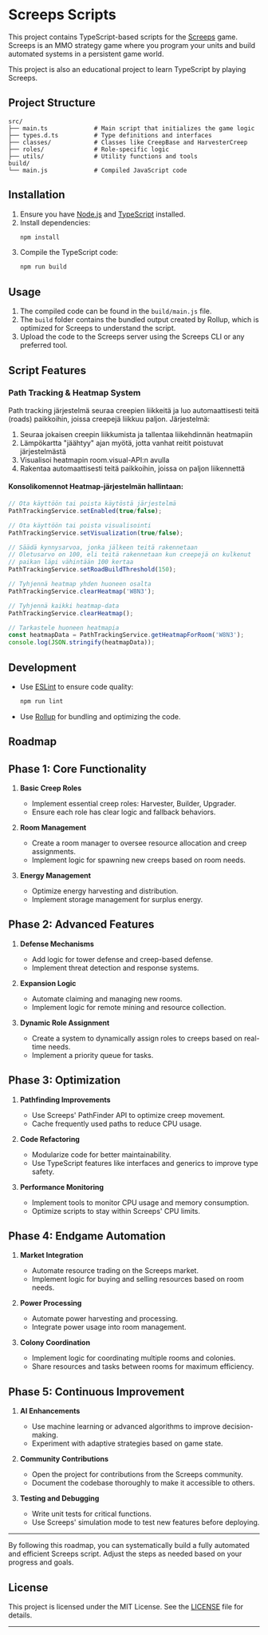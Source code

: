 # Screeps Scripts

This project contains TypeScript-based scripts for the [Screeps](https://screeps.com/) game. Screeps is an MMO strategy game where you program your units and build automated systems in a persistent game world.

This project is also an educational project to learn TypeScript by playing Screeps.

## Project Structure

```
src/
├── main.ts             # Main script that initializes the game logic
├── types.d.ts          # Type definitions and interfaces
├── classes/            # Classes like CreepBase and HarvesterCreep
├── roles/              # Role-specific logic
├── utils/              # Utility functions and tools
build/
└── main.js             # Compiled JavaScript code
```

## Installation

1. Ensure you have [Node.js](https://nodejs.org/) and [TypeScript](https://www.typescriptlang.org/) installed.
2. Install dependencies:
   ```bash
   npm install
   ```
3. Compile the TypeScript code:
   ```bash
   npm run build
   ```

## Usage

1. The compiled code can be found in the `build/main.js` file.
2. The `build` folder contains the bundled output created by Rollup, which is optimized for Screeps to understand the script.
3. Upload the code to the Screeps server using the Screeps CLI or any preferred tool.

## Script Features

### Path Tracking & Heatmap System

Path tracking järjestelmä seuraa creepien liikkeitä ja luo automaattisesti teitä (roads) paikkoihin, joissa creepejä liikkuu paljon. Järjestelmä:

1. Seuraa jokaisen creepin liikkumista ja tallentaa liikehdinnän heatmapiin
2. Lämpökartta "jäähtyy" ajan myötä, jotta vanhat reitit poistuvat järjestelmästä
3. Visualisoi heatmapin room.visual-API:n avulla
4. Rakentaa automaattisesti teitä paikkoihin, joissa on paljon liikennettä

#### Konsolikomennot Heatmap-järjestelmän hallintaan:

```javascript
// Ota käyttöön tai poista käytöstä järjestelmä
PathTrackingService.setEnabled(true/false);

// Ota käyttöön tai poista visualisointi
PathTrackingService.setVisualization(true/false);

// Säädä kynnysarvoa, jonka jälkeen teitä rakennetaan
// Oletusarvo on 100, eli teitä rakennetaan kun creepejä on kulkenut 
// paikan läpi vähintään 100 kertaa
PathTrackingService.setRoadBuildThreshold(150);

// Tyhjennä heatmap yhden huoneen osalta
PathTrackingService.clearHeatmap('W8N3');

// Tyhjennä kaikki heatmap-data
PathTrackingService.clearHeatmap();

// Tarkastele huoneen heatmapia
const heatmapData = PathTrackingService.getHeatmapForRoom('W8N3');
console.log(JSON.stringify(heatmapData));
```

## Development

- Use [ESLint](https://eslint.org/) to ensure code quality:
  ```bash
  npm run lint
  ```
- Use [Rollup](https://rollupjs.org/) for bundling and optimizing the code.

## Roadmap 

## Phase 1: Core Functionality

1. **Basic Creep Roles**
   - Implement essential creep roles: Harvester, Builder, Upgrader.
   - Ensure each role has clear logic and fallback behaviors.

2. **Room Management**
   - Create a room manager to oversee resource allocation and creep assignments.
   - Implement logic for spawning new creeps based on room needs.

3. **Energy Management**
   - Optimize energy harvesting and distribution.
   - Implement storage management for surplus energy.

## Phase 2: Advanced Features

1. **Defense Mechanisms**
   - Add logic for tower defense and creep-based defense.
   - Implement threat detection and response systems.

2. **Expansion Logic**
   - Automate claiming and managing new rooms.
   - Implement logic for remote mining and resource collection.

3. **Dynamic Role Assignment**
   - Create a system to dynamically assign roles to creeps based on real-time needs.
   - Implement a priority queue for tasks.

## Phase 3: Optimization

1. **Pathfinding Improvements**
   - Use Screeps' PathFinder API to optimize creep movement.
   - Cache frequently used paths to reduce CPU usage.

2. **Code Refactoring**
   - Modularize code for better maintainability.
   - Use TypeScript features like interfaces and generics to improve type safety.

3. **Performance Monitoring**
   - Implement tools to monitor CPU usage and memory consumption.
   - Optimize scripts to stay within Screeps' CPU limits.

## Phase 4: Endgame Automation

1. **Market Integration**
   - Automate resource trading on the Screeps market.
   - Implement logic for buying and selling resources based on room needs.

2. **Power Processing**
   - Automate power harvesting and processing.
   - Integrate power usage into room management.

3. **Colony Coordination**
   - Implement logic for coordinating multiple rooms and colonies.
   - Share resources and tasks between rooms for maximum efficiency.

## Phase 5: Continuous Improvement

1. **AI Enhancements**
   - Use machine learning or advanced algorithms to improve decision-making.
   - Experiment with adaptive strategies based on game state.

2. **Community Contributions**
   - Open the project for contributions from the Screeps community.
   - Document the codebase thoroughly to make it accessible to others.

3. **Testing and Debugging**
   - Write unit tests for critical functions.
   - Use Screeps' simulation mode to test new features before deploying.

---

By following this roadmap, you can systematically build a fully automated and efficient Screeps script. Adjust the steps as needed based on your progress and goals.

## License

This project is licensed under the MIT License. See the [LICENSE](LICENSE) file for details.

---